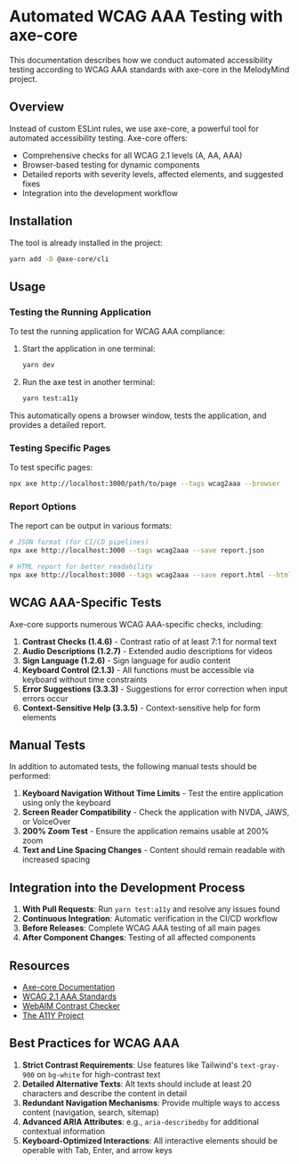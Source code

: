 # Automated WCAG AAA Testing with axe-core

This documentation describes how we conduct automated accessibility testing according to WCAG AAA
standards with axe-core in the MelodyMind project.

## Overview

Instead of custom ESLint rules, we use axe-core, a powerful tool for automated accessibility
testing. Axe-core offers:

- Comprehensive checks for all WCAG 2.1 levels (A, AA, AAA)
- Browser-based testing for dynamic components
- Detailed reports with severity levels, affected elements, and suggested fixes
- Integration into the development workflow

## Installation

The tool is already installed in the project:

```bash
yarn add -D @axe-core/cli
```

## Usage

### Testing the Running Application

To test the running application for WCAG AAA compliance:

1. Start the application in one terminal:

   ```bash
   yarn dev
   ```

2. Run the axe test in another terminal:
   ```bash
   yarn test:a11y
   ```

This automatically opens a browser window, tests the application, and provides a detailed report.

### Testing Specific Pages

To test specific pages:

```bash
npx axe http://localhost:3000/path/to/page --tags wcag2aaa --browser
```

### Report Options

The report can be output in various formats:

```bash
# JSON format (for CI/CD pipelines)
npx axe http://localhost:3000 --tags wcag2aaa --save report.json

# HTML report for better readability
npx axe http://localhost:3000 --tags wcag2aaa --save report.html --html
```

## WCAG AAA-Specific Tests

Axe-core supports numerous WCAG AAA-specific checks, including:

1. **Contrast Checks (1.4.6)** - Contrast ratio of at least 7:1 for normal text
2. **Audio Descriptions (1.2.7)** - Extended audio descriptions for videos
3. **Sign Language (1.2.6)** - Sign language for audio content
4. **Keyboard Control (2.1.3)** - All functions must be accessible via keyboard without time
   constraints
5. **Error Suggestions (3.3.3)** - Suggestions for error correction when input errors occur
6. **Context-Sensitive Help (3.3.5)** - Context-sensitive help for form elements

## Manual Tests

In addition to automated tests, the following manual tests should be performed:

1. **Keyboard Navigation Without Time Limits** - Test the entire application using only the keyboard
2. **Screen Reader Compatibility** - Check the application with NVDA, JAWS, or VoiceOver
3. **200% Zoom Test** - Ensure the application remains usable at 200% zoom
4. **Text and Line Spacing Changes** - Content should remain readable with increased spacing

## Integration into the Development Process

1. **With Pull Requests**: Run `yarn test:a11y` and resolve any issues found
2. **Continuous Integration**: Automatic verification in the CI/CD workflow
3. **Before Releases**: Complete WCAG AAA testing of all main pages
4. **After Component Changes**: Testing of all affected components

## Resources

- [Axe-core Documentation](https://github.com/dequelabs/axe-core)
- [WCAG 2.1 AAA Standards](https://www.w3.org/TR/WCAG21/)
- [WebAIM Contrast Checker](https://webaim.org/resources/contrastchecker/)
- [The A11Y Project](https://www.a11yproject.com/)

## Best Practices for WCAG AAA

1. **Strict Contrast Requirements**: Use features like Tailwind's `text-gray-900` on `bg-white` for
   high-contrast text
2. **Detailed Alternative Texts**: Alt texts should include at least 20 characters and describe the
   content in detail
3. **Redundant Navigation Mechanisms**: Provide multiple ways to access content (navigation, search,
   sitemap)
4. **Advanced ARIA Attributes**: e.g., `aria-describedby` for additional contextual information
5. **Keyboard-Optimized Interactions**: All interactive elements should be operable with Tab, Enter,
   and arrow keys
